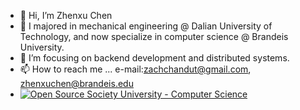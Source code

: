 - 👋 Hi, I’m Zhenxu Chen
- 🌱 I majored in mechanical engineering @ Dalian University of Technology, and now specialize in computer science @ Brandeis University.
- 💞️ I’m focusing on backend development and distributed systems.
- 📫 How to reach me ... e-mail:zachchandut@gmail.com, zhenxuchen@brandeis.edu
- [![Open Source Society University - Computer Science](https://img.shields.io/badge/OSSU-computer--science-blue.svg)](https://github.com/ossu/computer-science)

<!---
Realchenz/Realchenz is a ✨ special ✨ repository because its `README.md` (this file) appears on your GitHub profile.
You can click the Preview link to take a look at your changes.
--->
